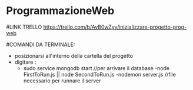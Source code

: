 # ProgrammazioneWeb


#LINK TRELLO
https://trello.com/b/AvB0wZyy/inizializzare-progetto-prog-web

#COMANDI DA TERMINALE:
- posizionarsi all'interno della cartella del progetto
- digitare :
    - sudo service mongodb start //per arrivare il database
 -node FirstToRun.js || node SecondToRun.js 
 -nodemon server.js     //file necessario per runnare il server
